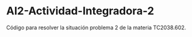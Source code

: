 # AI2-Actividad-Integradora-2
Código para resolver la situación problema 2 de la materia TC2038.602.
